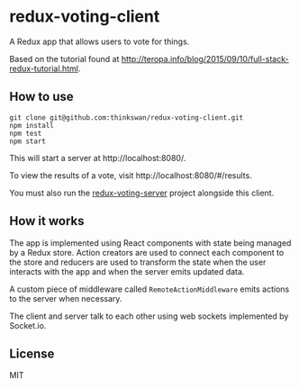 # redux-voting-client

A Redux app that allows users to vote for things.

Based on the tutorial found at
http://teropa.info/blog/2015/09/10/full-stack-redux-tutorial.html.

## How to use

```
git clone git@github.com:thinkswan/redux-voting-client.git
npm install
npm test
npm start
```

This will start a server at http://localhost:8080/.

To view the results of a vote, visit http://localhost:8080/#/results.

You must also run the
[redux-voting-server](https://github.com/thinkswan/redux-voting-server) project
alongside this client.

## How it works

The app is implemented using React components with state being managed by a
Redux store. Action creators are used to connect each component to the store
and reducers are used to transform the state when the user interacts with the
app and when the server emits updated data.

A custom piece of middleware called `RemoteActionMiddleware` emits actions to
the server when necessary.

The client and server talk to each other using web sockets implemented by
Socket.io.

## License

MIT
